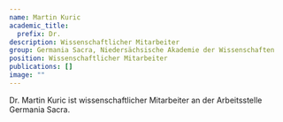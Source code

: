 ```yaml
---
name: Martin Kuric
academic_title:
  prefix: Dr.
description: Wissenschaftlicher Mitarbeiter
group: Germania Sacra, Niedersächsische Akademie der Wissenschaften
position: Wissenschaftlicher Mitarbeiter
publications: []
image: ""
---
```


Dr. Martin Kuric ist wissenschaftlicher Mitarbeiter an der Arbeitsstelle Germania Sacra.
